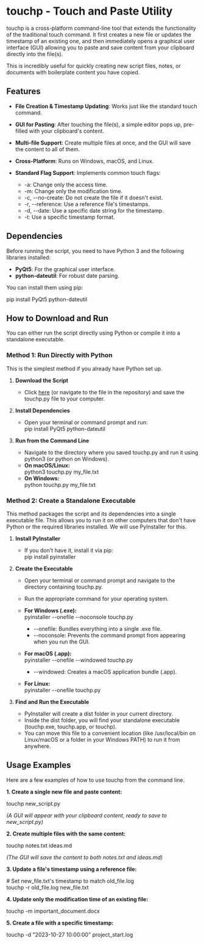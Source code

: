 # **touchp - Touch and Paste Utility**

touchp is a cross-platform command-line tool that extends the functionality of the traditional touch command. It first creates a new file or updates the timestamp of an existing one, and then immediately opens a graphical user interface (GUI) allowing you to paste and save content from your clipboard directly into the file(s).

This is incredibly useful for quickly creating new script files, notes, or documents with boilerplate content you have copied.

## **Features**

* **File Creation \& Timestamp Updating**: Works just like the standard touch command.
* **GUI for Pasting**: After touching the file(s), a simple editor pops up, pre-filled with your clipboard's content.
* **Multi-file Support**: Create multiple files at once, and the GUI will save the content to all of them.
* **Cross-Platform**: Runs on Windows, macOS, and Linux.
* **Standard Flag Support**: Implements common touch flags:

  * -a: Change only the access time.
  * -m: Change only the modification time.
  * -c, --no-create: Do not create the file if it doesn't exist.
  * -r, --reference: Use a reference file's timestamps.
  * -d, --date: Use a specific date string for the timestamp.
  * -t: Use a specific timestamp format.

## **Dependencies**

Before running the script, you need to have Python 3 and the following libraries installed:

* **PyQt5**: For the graphical user interface.
* **python-dateutil**: For robust date parsing.

You can install them using pip:

pip install PyQt5 python-dateutil

## **How to Download and Run**

You can either run the script directly using Python or compile it into a standalone executable.

### **Method 1: Run Directly with Python**

This is the simplest method if you already have Python set up.

1. **Download the Script**

   * Click [here](https://www.google.com/search?q=https://raw.githubusercontent.com/user/repo/main/touchp.py) (or navigate to the file in the repository) and save the touchp.py file to your computer.

2. **Install Dependencies**

   * Open your terminal or command prompt and run:  
     pip install PyQt5 python-dateutil

3. **Run from the Command Line**

   * Navigate to the directory where you saved touchp.py and run it using python3 (or python on Windows).
   * **On macOS/Linux:**  
     python3 touchp.py my\_file.txt
   * **On Windows:**  
     python touchp.py my\_file.txt

### **Method 2: Create a Standalone Executable**

This method packages the script and its dependencies into a single executable file. This allows you to run it on other computers that don't have Python or the required libraries installed. We will use PyInstaller for this.

1. **Install PyInstaller**

   * If you don't have it, install it via pip:  
     pip install pyinstaller

2. **Create the Executable**

   * Open your terminal or command prompt and navigate to the directory containing touchp.py.
   * Run the appropriate command for your operating system.
   * **For Windows (.exe):**  
     pyinstaller --onefile --noconsole touchp.py

     * --onefile: Bundles everything into a single .exe file.
     * --noconsole: Prevents the command prompt from appearing when you run the GUI.

   * **For macOS (.app):**  
     pyinstaller --onefile --windowed touchp.py

     * --windowed: Creates a macOS application bundle (.app).

   * **For Linux:**  
     pyinstaller --onefile touchp.py

3. **Find and Run the Executable**

   * PyInstaller will create a dist folder in your current directory.
   * Inside the dist folder, you will find your standalone executable (touchp.exe, touchp.app, or touchp).
   * You can move this file to a convenient location (like /usr/local/bin on Linux/macOS or a folder in your Windows PATH) to run it from anywhere.

## **Usage Examples**

Here are a few examples of how to use touchp from the command line.

**1. Create a single new file and paste content:**

touchp new\_script.py

*(A GUI will appear with your clipboard content, ready to save to new\_script.py)*

**2. Create multiple files with the same content:**

touchp notes.txt ideas.md

*(The GUI will save the content to both notes.txt and ideas.md)*

**3. Update a file's timestamp using a reference file:**

\# Set new\_file.txt's timestamp to match old\_file.log  
touchp -r old\_file.log new\_file.txt

**4. Update only the modification time of an existing file:**

touchp -m important\_document.docx

**5. Create a file with a specific timestamp:**

touchp -d "2023-10-27 10:00:00" project\_start.log

